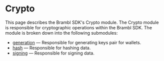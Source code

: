 # Crypto

This page describes the Brambl SDK's Crypto module. The Crypto module is responsible for cryptographic operations within
the Brambl SDK. The module is broken down into the following submodules:

* [generation](Crypto/Generation) — Responsible for generating keys pair for wallets.
* [hash](Crypto/Hash) — Responsible for hashing data.
* [signing](Crypto/Signing) — Responsible for signing data.